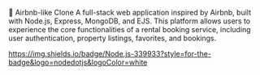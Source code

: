 🏡 Airbnb-like Clone
A full-stack web application inspired by Airbnb, built with Node.js, Express, MongoDB, and EJS. This platform allows users to experience the core functionalities of a rental booking service, including user authentication, property listings, favorites, and bookings.

https://img.shields.io/badge/Node.js-339933?style=for-the-badge&logo=nodedotjs&logoColor=white
